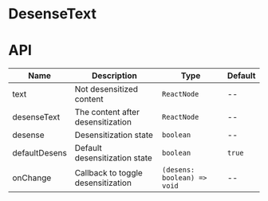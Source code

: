 # DesenseText

<code src="./demos/index.tsx"></code>

# API

| Name          | Description                        | Type                        | Default |
| ------------- | ---------------------------------- | --------------------------- | ------- |
| text          | Not desensitized content           | `ReactNode`                 | --      |
| desenseText   | The content after desensitization  | `ReactNode`                 | --      |
| desense       | Desensitization state              | `boolean`                   | --      |
| defaultDesens | Default desensitization state      | `boolean`                   | `true`  |
| onChange      | Callback to toggle desensitization | `(desens: boolean) => void` | --      |
